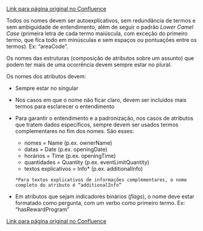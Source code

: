 [Link para página original no Confluence](https://openfinancebrasil.atlassian.net/wiki/spaces/OF/pages/17377422)

Todos os nomes devem ser autoexplicativos, sem redundância de termos e sem ambiguidade de entendimento, além de seguir o padrão *Lower Camel Case* (primeira letra de cada termo maiúscula, com exceção do primeiro termo, que fica todo em minúsculas e sem espaços ou pontuações entre os termos). Ex: “areaCode”.

Os nomes das estruturas (composição de atributos sobre um assunto) que podem ter mais de uma ocorrência devem sempre estar no plural.

Os nomes dos atributos devem:

- Sempre estar no singular
- Nos casos em que o nome não ficar claro, devem ser incluídos mais termos para esclarecer o entendimento
- Para garantir o entendimento e a padronização, nos casos de atributos que tratem dados específicos, sempre devem ser usados termos complementares no fim dos nomes. São esses:

    - nomes = Name (p.ex. ownerName)
    - datas = Date (p.ex. openingDate)
    - horários = Time (p.ex. openingTime)
    - quantidades = Quantity (p.ex. eventLimitQuantity)
    - textos explicativos = Info\* (p.ex. additionalInfo)

    `*Para textos explicativos de informações complementares, o nome completo do atributo é “additionalInfo”`
- Em atributos que sejam indicadores binários (*flags*), o nome deve estar formatado como pergunta, com um verbo como primeiro termo. Ex: “hasRewardProgram”

[Link para página original no Confluence](https://openfinancebrasil.atlassian.net/wiki/spaces/OF/pages/17377422)
